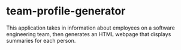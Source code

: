 # team-profile-generator
This application takes in information about employees on a software engineering team, then generates an HTML webpage that displays summaries for each person.
